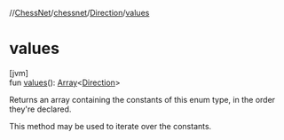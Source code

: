 //[ChessNet](../../../index.md)/[chessnet](../index.md)/[Direction](index.md)/[values](values.md)

# values

[jvm]\
fun [values](values.md)(): [Array](https://kotlinlang.org/api/latest/jvm/stdlib/kotlin/-array/index.html)&lt;[Direction](index.md)&gt;

Returns an array containing the constants of this enum type, in the order they're declared.

This method may be used to iterate over the constants.
